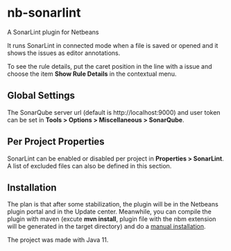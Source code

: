 # nb-sonarlint
A SonarLint plugin for Netbeans

It runs SonarLint in connected mode when a file is saved or opened and it shows the issues as editor annotations.

To see the rule details, put the caret position in the line with a issue and choose the item **Show Rule Details** in the contextual menu.

## Global Settings ##

The SonarQube server url (default is http://localhost:9000) and user token can be set in **Tools > Options > Miscellaneous > SonarQube**. 

## Per Project Properties ##

SonarLint can be enabled or disabled per project in **Properties > SonarLint**. A list of excluded files can also be defined in this section.

## Installation ##

The plan is that after some stabilization, the plugin will be in the Netbeans plugin portal and in the Update center. Meanwhile, you can compile the plugin with maven (excute **mvn install**, plugin file with the nbm extension will be generated in the target directory) and do a [manual installation](http://wiki.netbeans.org/InstallingAPlugin).

The project was made with Java 11.
